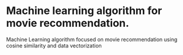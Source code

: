 # Machine learning algorithm for movie recommendation.
Machine Learning algorithm focused on movie recommendation using cosine similarity and data vectorization
